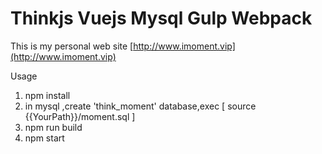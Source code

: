 # Thinkjs Vuejs Mysql Gulp Webpack
This is my personal web site 
[http://www.imoment.vip](http://www.imoment.vip)


Usage

1. npm install
2. in mysql ,create 'think_moment' database,exec [ source {{YourPath}}/moment.sql ]
3. npm run build
4. npm start


